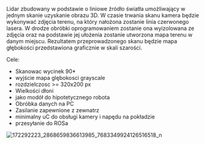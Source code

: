 
Lidar zbudowany w podstawie o liniowe źródło światła umożliwający w jednym skanie uzyskanie obrazu 3D. W czasie trwania skanu kamera będzie wykonywać zdjęcia terenu, na który nałożona zostanie linia czerwonego lasera. W drodze obróbki oprogramowaniem zostanie ona wyizolowana ze zdjęcia oraz na podstawie jej ułożenia zostanie utworzona mapa terenu w danym miejscu. Rezultatem przeprowadzonego skanu będzie mapa głębokości przedstawiona graficznie w skali szarości.

Cele:
*  Skanowac wycinek 90* 
*  wyjście mapa glębokosci grayscale 
*  rozdzielczosc >= 320x200 px
*  Wielkości dłoni
*  jako modół do hipotetycznego robota
*  Obróbka danych na PC
* Zasilanie zapewnione z zewnatrz
* minimalny uC do obsługi kamery i napędu na pokładzie
* przesyłanie do ROSa

![172292223_2868659836613985_7683349924126516518_n](https://user-images.githubusercontent.com/19408476/114359825-a748a680-9b74-11eb-9d19-a11ab314d66d.png)
